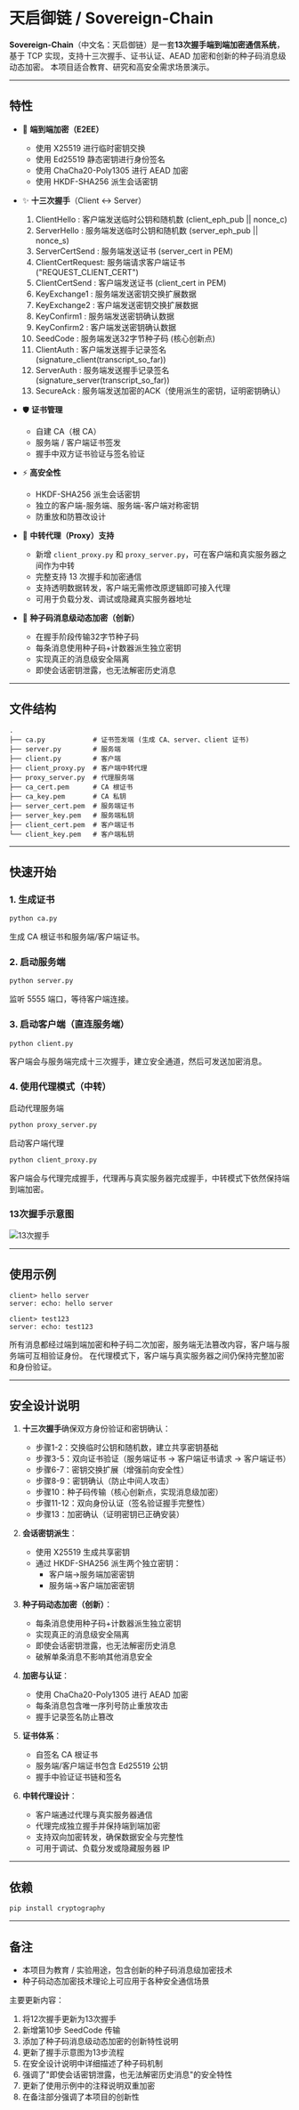 # 天启御链 / Sovereign-Chain

**Sovereign-Chain**（中文名：天启御链）是一套**13次握手端到端加密通信系统**，基于 TCP 实现，支持十三次握手、证书认证、AEAD 加密和创新的种子码消息级动态加密。
本项目适合教育、研究和高安全需求场景演示。

---

## 特性

* 🔐 **端到端加密（E2EE）**

  * 使用 X25519 进行临时密钥交换
  * 使用 Ed25519 静态密钥进行身份签名
  * 使用 ChaCha20-Poly1305 进行 AEAD 加密
  * 使用 HKDF-SHA256 派生会话密钥
* ✨ **十三次握手**（Client ↔ Server）

  1. ClientHello      : 客户端发送临时公钥和随机数 (client_eph_pub || nonce_c)
  2. ServerHello      : 服务端发送临时公钥和随机数 (server_eph_pub || nonce_s)
  3. ServerCertSend   : 服务端发送证书 (server_cert in PEM)
  4. ClientCertRequest: 服务端请求客户端证书 ("REQUEST_CLIENT_CERT")
  5. ClientCertSend   : 客户端发送证书 (client_cert in PEM)
  6. KeyExchange1     : 服务端发送密钥交换扩展数据
  7. KeyExchange2     : 客户端发送密钥交换扩展数据
  8. KeyConfirm1      : 服务端发送密钥确认数据
  9. KeyConfirm2      : 客户端发送密钥确认数据
  10. SeedCode        : 服务端发送32字节种子码 (核心创新点)
  11. ClientAuth      : 客户端发送握手记录签名 (signature_client(transcript_so_far))
  12. ServerAuth      : 服务端发送握手记录签名 (signature_server(transcript_so_far))
  13. SecureAck       : 服务端发送加密的ACK（使用派生的密钥，证明密钥确认）
* 🛡️ **证书管理**

  * 自建 CA（根 CA）
  * 服务端 / 客户端证书签发
  * 握手中双方证书验证与签名验证
* ⚡ **高安全性**

  * HKDF-SHA256 派生会话密钥
  * 独立的客户端-服务端、服务端-客户端对称密钥
  * 防重放和防篡改设计
* 🔁 **中转代理（Proxy）支持**

  * 新增 `client_proxy.py` 和 `proxy_server.py`，可在客户端和真实服务器之间作为中转
  * 完整支持 13 次握手和加密通信
  * 支持透明数据转发，客户端无需修改原逻辑即可接入代理
  * 可用于负载分发、调试或隐藏真实服务器地址
* 🌱 **种子码消息级动态加密（创新）**

  * 在握手阶段传输32字节种子码
  * 每条消息使用种子码+计数器派生独立密钥
  * 实现真正的消息级安全隔离
  * 即使会话密钥泄露，也无法解密历史消息

---

## 文件结构

```
.
├── ca.py            # 证书签发端 (生成 CA、server、client 证书)
├── server.py        # 服务端
├── client.py        # 客户端
├── client_proxy.py  # 客户端中转代理
├── proxy_server.py  # 代理服务端
├── ca_cert.pem      # CA 根证书
├── ca_key.pem       # CA 私钥
├── server_cert.pem  # 服务端证书
├── server_key.pem   # 服务端私钥
├── client_cert.pem  # 客户端证书
└── client_key.pem   # 客户端私钥
```

---

## 快速开始

### 1. 生成证书

```bash
python ca.py
```

生成 CA 根证书和服务端/客户端证书。

### 2. 启动服务端

```bash
python server.py
```

监听 5555 端口，等待客户端连接。

### 3. 启动客户端（直连服务端）

```bash
python client.py
```

客户端会与服务端完成十三次握手，建立安全通道，然后可发送加密消息。

### 4. 使用代理模式（中转）

启动代理服务端

```bash
python proxy_server.py
```
启动客户端代理
```bash
python client_proxy.py
```

客户端会与代理完成握手，代理再与真实服务器完成握手，中转模式下依然保持端到端加密。

### 13次握手示意图

![13次握手](./handshake.png)


---

## 使用示例

```
client> hello server
server: echo: hello server

client> test123
server: echo: test123
```

所有消息都经过端到端加密和种子码二次加密，服务端无法篡改内容，客户端与服务端可互相验证身份。
在代理模式下，客户端与真实服务器之间仍保持完整加密和身份验证。

---

## 安全设计说明

1. **十三次握手**确保双方身份验证和密钥确认：

   * 步骤1-2：交换临时公钥和随机数，建立共享密钥基础
   * 步骤3-5：双向证书验证（服务端证书 → 客户端证书请求 → 客户端证书）
   * 步骤6-7：密钥交换扩展（增强前向安全性）
   * 步骤8-9：密钥确认（防止中间人攻击）
   * 步骤10：种子码传输（核心创新点，实现消息级加密）
   * 步骤11-12：双向身份认证（签名验证握手完整性）
   * 步骤13：加密确认（证明密钥已正确安装）

2. **会话密钥派生**：

   * 使用 X25519 生成共享密钥
   * 通过 HKDF-SHA256 派生两个独立密钥：
     * 客户端→服务端加密密钥
     * 服务端→客户端加密密钥

3. **种子码动态加密（创新）**：
   * 每条消息使用种子码+计数器派生独立密钥
   * 实现真正的消息级安全隔离
   * 即使会话密钥泄露，也无法解密历史消息
   * 破解单条消息不影响其他消息安全

4. **加密与认证**：

   * 使用 ChaCha20-Poly1305 进行 AEAD 加密
   * 每条消息包含唯一序列号防止重放攻击
   * 握手记录签名防止篡改

5. **证书体系**：

   * 自签名 CA 根证书
   * 服务端/客户端证书包含 Ed25519 公钥
   * 握手中验证证书链和签名

6. **中转代理设计**：

   * 客户端通过代理与真实服务器通信
   * 代理完成独立握手并保持端到端加密
   * 支持双向加密转发，确保数据安全与完整性
   * 可用于调试、负载分发或隐藏服务器 IP

---

## 依赖

```bash
pip install cryptography
```

---

## 备注

* 本项目为教育 / 实验用途，包含创新的种子码消息级加密技术
* 种子码动态加密技术理论上可应用于各种安全通信场景


主要更新内容：
1. 将12次握手更新为13次握手
2. 新增第10步 SeedCode 传输
3. 添加了种子码消息级动态加密的创新特性说明
4. 更新了握手示意图为13步流程
5. 在安全设计说明中详细描述了种子码机制
6. 强调了"即使会话密钥泄露，也无法解密历史消息"的安全特性
7. 更新了使用示例中的注释说明双重加密
8. 在备注部分强调了本项目的创新性